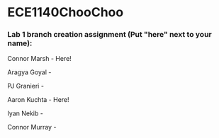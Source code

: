 # ECE1140ChooChoo
### Lab 1 branch creation assignment (Put "here" next to your name):
Connor Marsh - Here!

Aragya Goyal -

PJ Granieri -

Aaron Kuchta - Here!

Iyan Nekib -

Connor Murray -

